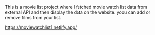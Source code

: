 This is a movie list project where I fetched movie watch list data from          
external API and then display the data on the website. yoou can add or remove films from your list.                                         
 
https://moviewatchlist1.netlify.app/      
